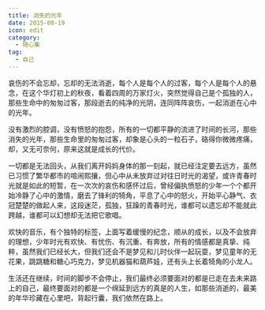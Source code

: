 ```yaml
---
title: 消失的光年
date: 2015-08-19
icon: edit
category:
  - 随心集
tag:
  - 自己
---
```

哀伤的不会忘却，忘却的无法消逝，每个人是每个人的过客，每个人是每个人的悬念，在这个华灯初上的秋夜，看着四周的万家灯火，突然觉得自己是个孤独的人，那些生命中的匆匆过客，那段逝去的纯净的光阴，连同阵阵哀伤，一起消逝在心中的光年。

没有激烈的腔调，没有愤怒的抱怨，所有的一切都平静的流进了时间的长河，那些消失的光年，那些生命里的匆匆过客，却象是心头的一粒石子，硌得你微微疼痛，却，又无可奈何，原来这就是成长的代价。

一切都是无法回头，从我们离开妈妈身体的那一刻起，就已经注定要去远方，虽然已习惯了繁华都市的喧闹熙攘，但心中从未放弃过对往日时光的渴望，或许青春时光就是如此的短暂，在一次次的哀伤和感怀过后，曾经偏执愤怒的少年一个个都开始冷静了心中的激情，磨去了锋利的犄角，平息了心中的怒火，开始平心静气、衣冠楚楚的做起人来，这段迷茫，孤独，狂躁的青春时光，谁都可以遗忘却不能就此跨越，谁都可以幻想却无法把它歌唱。

欢快的音乐，有个独特的标签，上面写着缓慢的纪念，顺从的成长，以及不会放弃的理想，少年时光有欢快、有忧伤、有沉重、有奔放，所有的情感都是真挚、纯粹，虽然我们已经长大，但我们还会不是梦见和儿时伙伴一起玩耍，梦见童年的无花果，跳跳糖和糖心巧克力，梦见机器猫和葫芦娃，还有头上长着犄角的小龙人。

生活还在继续，时间的脚步不会停止，我们最终必须要面对的都是已走在去未来路上的自己，最终要面对的都是一个绵延到远方的真是的人生，如那些消逝的，最美的年华珍藏在心里吧，背起行囊，我们依然在路上。